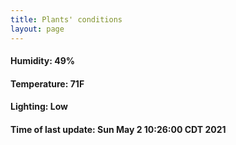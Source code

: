 ```yaml
---
title: Plants' conditions
layout: page
---
```



#### Humidity: 49%
#### Temperature: 71F
#### Lighting: Low
#### Time of last update: Sun May  2 10:26:00 CDT 2021

